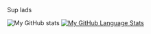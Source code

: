 Sup lads


	

![My GitHub stats](https://github-readme-stats.vercel.app/api?username=tstelfox&show_icons=true&theme=tokyonight)
[![My GitHub Language Stats](https://github-readme-stats.vercel.app/api/top-langs/?username=tstelfox&langs_count=5&theme=tokyonight)]()
